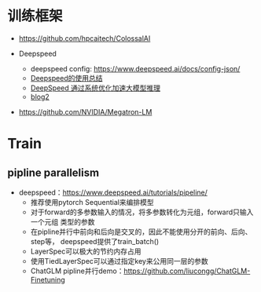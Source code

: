 

# 训练框架

- https://github.com/hpcaitech/ColossalAI

- Deepspeed
  - deepspeed config: https://www.deepspeed.ai/docs/config-json/
  - [Deepspeed的使用总结](https://zhuanlan.zhihu.com/p/650824387)
  - [DeepSpeed 通过系统优化加速大模型推理](https://zhuanlan.zhihu.com/p/629644249#%E5%9B%9B%EF%BC%8CDeepspeed%20Inference%20%E6%A8%A1%E5%9D%97%E7%9A%84%E7%89%B9%E6%80%A7)
  - [blog2](https://mp.weixin.qq.com/s/OXKg4f6bEso8E-Rp-m7scg)

- https://github.com/NVIDIA/Megatron-LM


# Train

## pipline parallelism

- deepspeed：https://www.deepspeed.ai/tutorials/pipeline/
  - 推荐使用pytorch Sequential来编排模型
  - 对于forward的多参数输入的情况，将多参数转化为元组，forward只输入一个元组
    类型的参数
  - 在pipline并行中前向和后向是交叉的，因此不能使用分开的前向、后向、step等，
    deepspeed提供了train_batch()
  - LayerSpec可以极大的节约内存占用
  - 使用TiedLayerSpec可以通过指定key来公用同一层的参数
  - ChatGLM pipline并行demo：https://github.com/liucongg/ChatGLM-Finetuning